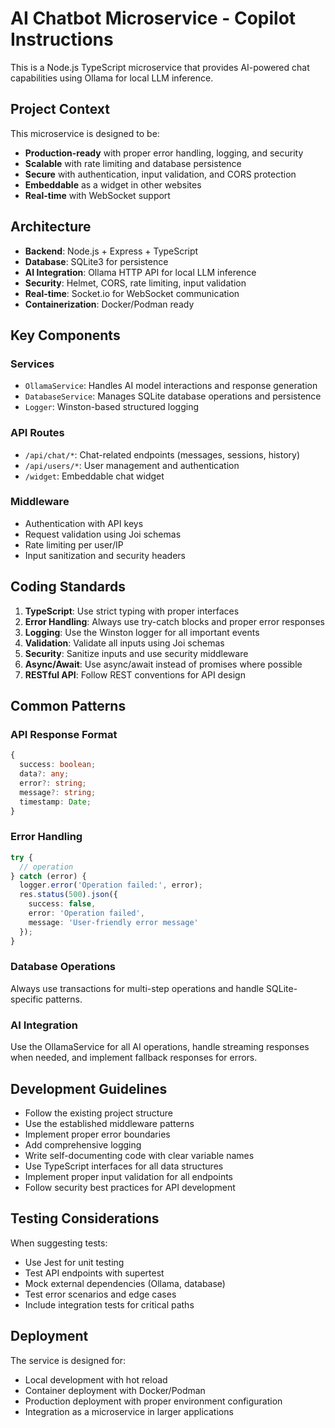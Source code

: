 <!-- Use this file to provide workspace-specific custom instructions to Copilot. For more details, visit https://code.visualstudio.com/docs/copilot/copilot-customization#_use-a-githubcopilotinstructionsmd-file -->

# AI Chatbot Microservice - Copilot Instructions

This is a Node.js TypeScript microservice that provides AI-powered chat capabilities using Ollama for local LLM inference.

## Project Context

This microservice is designed to be:
- **Production-ready** with proper error handling, logging, and security
- **Scalable** with rate limiting and database persistence
- **Secure** with authentication, input validation, and CORS protection
- **Embeddable** as a widget in other websites
- **Real-time** with WebSocket support

## Architecture

- **Backend**: Node.js + Express + TypeScript
- **Database**: SQLite3 for persistence
- **AI Integration**: Ollama HTTP API for local LLM inference
- **Security**: Helmet, CORS, rate limiting, input validation
- **Real-time**: Socket.io for WebSocket communication
- **Containerization**: Docker/Podman ready

## Key Components

### Services
- `OllamaService`: Handles AI model interactions and response generation
- `DatabaseService`: Manages SQLite database operations and persistence
- `Logger`: Winston-based structured logging

### API Routes
- `/api/chat/*`: Chat-related endpoints (messages, sessions, history)
- `/api/users/*`: User management and authentication
- `/widget`: Embeddable chat widget

### Middleware
- Authentication with API keys
- Request validation using Joi schemas
- Rate limiting per user/IP
- Input sanitization and security headers

## Coding Standards

1. **TypeScript**: Use strict typing with proper interfaces
2. **Error Handling**: Always use try-catch blocks and proper error responses
3. **Logging**: Use the Winston logger for all important events
4. **Validation**: Validate all inputs using Joi schemas
5. **Security**: Sanitize inputs and use security middleware
6. **Async/Await**: Use async/await instead of promises where possible
7. **RESTful API**: Follow REST conventions for API design

## Common Patterns

### API Response Format
```typescript
{
  success: boolean;
  data?: any;
  error?: string;
  message?: string;
  timestamp: Date;
}
```

### Error Handling
```typescript
try {
  // operation
} catch (error) {
  logger.error('Operation failed:', error);
  res.status(500).json({
    success: false,
    error: 'Operation failed',
    message: 'User-friendly error message'
  });
}
```

### Database Operations
Always use transactions for multi-step operations and handle SQLite-specific patterns.

### AI Integration
Use the OllamaService for all AI operations, handle streaming responses when needed, and implement fallback responses for errors.

## Development Guidelines

- Follow the existing project structure
- Use the established middleware patterns
- Implement proper error boundaries
- Add comprehensive logging
- Write self-documenting code with clear variable names
- Use TypeScript interfaces for all data structures
- Implement proper input validation for all endpoints
- Follow security best practices for API development

## Testing Considerations

When suggesting tests:
- Use Jest for unit testing
- Test API endpoints with supertest
- Mock external dependencies (Ollama, database)
- Test error scenarios and edge cases
- Include integration tests for critical paths

## Deployment

The service is designed for:
- Local development with hot reload
- Container deployment with Docker/Podman
- Production deployment with proper environment configuration
- Integration as a microservice in larger applications
